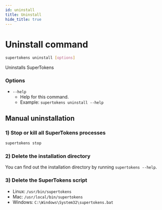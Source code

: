 ```yaml
---
id: uninstall
title: Uninstall
hide_title: true
---
```


<!-- COPY DOCS -->
<!-- ./community/docs/supertokens-core/cli/uninstall.md -->

# Uninstall command

```bash
supertokens uninstall [options]
```
Uninstalls SuperTokens

### Options
- ```--help```
    - Help for this command.
    - Example: ```supertokens uninstall --help```

## Manual uninstallation
### 1) Stop or kill all SuperTokens processes
```bash
supertokens stop
```
### 2) Delete the installation directory
You can find out the installation directory by running ```supertokens --help```.

### 3) Delete the SuperTokens script
- Linux: ```/usr/bin/supertokens```
- Mac: ```/usr/local/bin/supertokens```
- Windows: ```C:\Windows\System32\supertokens.bat```
